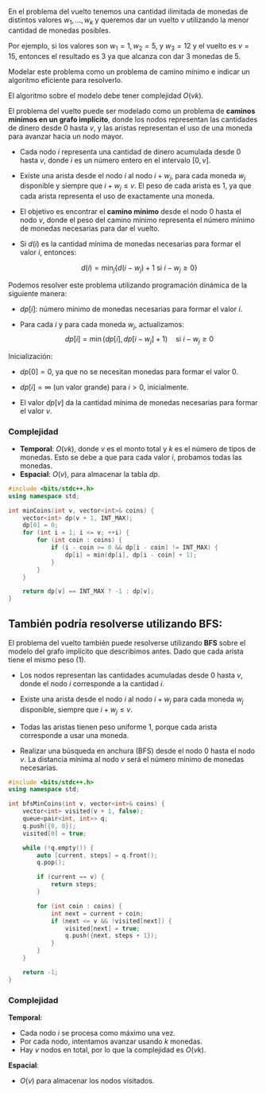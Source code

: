 En el problema del vuelto tenemos una cantidad ilimitada de monedas de distintos valores $w_1 , . . . , w_k$ y queremos dar un vuelto $v$ utilizando la menor cantidad de monedas posibles.

Por ejemplo, si los valores son $w_1 = 1, w_2 = 5$, y $w_3 = 12$ y el vuelto es $v = 15$, entonces el resultado es $3$ ya que alcanza con dar $3$ monedas de $5$. 

Modelar este problema como un
problema de camino mínimo e indicar un algoritmo eficiente para resolverlo. 

El algoritmo sobre el modelo debe tener complejidad $O(vk)$.

El problema del vuelto puede ser modelado como un problema de **caminos mínimos en un grafo implícito**, donde los nodos representan las cantidades de dinero desde $0$ hasta $v$, y las aristas representan el uso de una moneda para avanzar hacia un nodo mayor.

- Cada nodo $i$ representa una cantidad de dinero acumulada desde $0$ hasta $v$, donde $i$ es un número entero en el intervalo $[0, v]$.

- Existe una arista desde el nodo $i$ al nodo $i + w_j$, para cada moneda $w_j$ disponible y siempre que $i + w_j \leq v$. El peso de cada arista es $1$, ya que cada arista representa el uso de exactamente una moneda.

- El objetivo es encontrar el **camino mínimo** desde el nodo $0$ hasta el nodo $v$, donde el peso del camino mínimo representa el número mínimo de monedas necesarias para dar el vuelto.

- Si $d(i)$ es la cantidad mínima de monedas necesarias para formar el valor $i$, entonces:

   $$d(i) = \min_{j} \{d(i - w_j) + 1 \text{ si } i - w_j \geq 0 \}$$

Podemos resolver este problema utilizando programación dinámica de la siguiente manera:

- $dp[i]$: número mínimo de monedas necesarias para formar el valor $i$.

- Para cada $i$ y para cada moneda $w_j$, actualizamos:
     $$dp[i] = \min(dp[i], dp[i - w_j] + 1) \quad \text{si } i - w_j \geq 0$$

Inicialización:
- $dp[0] = 0$, ya que no se necesitan monedas para formar el valor $0$.
- $dp[i] = \infty$ (un valor grande) para $i > 0$, inicialmente.

- El valor $dp[v]$ da la cantidad mínima de monedas necesarias para formar el valor $v$.

### Complejidad
- **Temporal**: $O(vk)$, donde $v$ es el monto total y $k$ es el número de tipos de monedas. Esto se debe a que para cada valor $i$, probamos todas las monedas.
- **Espacial**: $O(v)$, para almacenar la tabla $dp$.

```cpp
#include <bits/stdc++.h>
using namespace std;

int minCoins(int v, vector<int>& coins) {
    vector<int> dp(v + 1, INT_MAX);
    dp[0] = 0;
    for (int i = 1; i <= v; ++i) {
        for (int coin : coins) {
            if (i - coin >= 0 && dp[i - coin] != INT_MAX) {
                dp[i] = min(dp[i], dp[i - coin] + 1);
            }
        }
    }

    return dp[v] == INT_MAX ? -1 : dp[v];
}
```

## También podría resolverse utilizando BFS:

El problema del vuelto también puede resolverse utilizando **BFS** sobre el modelo del grafo implícito que describimos antes. Dado que cada arista tiene el mismo peso ($1$).

- Los nodos representan las cantidades acumuladas desde $0$ hasta $v$, donde el nodo $i$ corresponde a la cantidad $i$.

- Existe una arista desde el nodo $i$ al nodo $i + w_j$ para cada moneda $w_j$ disponible, siempre que $i + w_j \leq v$.

- Todas las aristas tienen peso uniforme $1$, porque cada arista corresponde a usar una moneda.

- Realizar una búsqueda en anchura (BFS) desde el nodo $0$ hasta el nodo $v$. La distancia mínima al nodo $v$ será el número mínimo de monedas necesarias.

```cpp
#include <bits/stdc++.h>
using namespace std;

int bfsMinCoins(int v, vector<int>& coins) {
    vector<int> visited(v + 1, false);
    queue<pair<int, int>> q;
    q.push({0, 0});
    visited[0] = true;

    while (!q.empty()) {
        auto [current, steps] = q.front();
        q.pop();

        if (current == v) {
            return steps;
        }

        for (int coin : coins) {
            int next = current + coin;
            if (next <= v && !visited[next]) {
                visited[next] = true;
                q.push({next, steps + 1});
            }
        }
    }

    return -1;
}
```
### Complejidad

**Temporal**:
   - Cada nodo $i$ se procesa como máximo una vez.
   - Por cada nodo, intentamos avanzar usando $k$ monedas.
   - Hay $v$ nodos en total, por lo que la complejidad es $O(vk)$.

**Espacial**:
   - $O(v)$ para almacenar los nodos visitados.